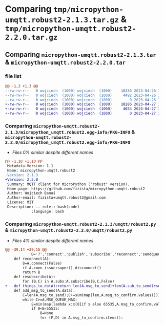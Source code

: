 # Comparing `tmp/micropython-umqtt.robust2-2.1.3.tar.gz` & `tmp/micropython-umqtt.robust2-2.2.0.tar.gz`

## Comparing `micropython-umqtt.robust2-2.1.3.tar` & `micropython-umqtt.robust2-2.2.0.tar`

### file list

```diff
@@ -1,3 +1,3 @@
--rw-rw-r--   0 wojciech  (1000) wojciech  (1000)    10286 2023-04-26 10:25:29.000000 micropython-umqtt.robust2-2.1.3/micropython_umqtt.robust2.egg-info/PKG-INFO
--rw-rw-r--   0 wojciech  (1000) wojciech  (1000)     4492 2023-04-26 10:25:29.000000 micropython-umqtt.robust2-2.1.3/umqtt/robust2.py
--rw-rw-r--   0 wojciech  (1000) wojciech  (1000)        0 2023-04-26 10:25:29.000000 micropython-umqtt.robust2-2.1.3/umqtt/__init__.py
+-rw-rw-r--   0 wojciech  (1000) wojciech  (1000)    10286 2023-04-27 10:23:21.000000 micropython-umqtt.robust2-2.2.0/micropython_umqtt.robust2.egg-info/PKG-INFO
+-rw-rw-r--   0 wojciech  (1000) wojciech  (1000)     4654 2023-04-27 10:23:21.000000 micropython-umqtt.robust2-2.2.0/umqtt/robust2.py
+-rw-rw-r--   0 wojciech  (1000) wojciech  (1000)        0 2023-04-27 10:23:21.000000 micropython-umqtt.robust2-2.2.0/umqtt/__init__.py
```

### Comparing `micropython-umqtt.robust2-2.1.3/micropython_umqtt.robust2.egg-info/PKG-INFO` & `micropython-umqtt.robust2-2.2.0/micropython_umqtt.robust2.egg-info/PKG-INFO`

 * *Files 0% similar despite different names*

```diff
@@ -1,10 +1,10 @@
 Metadata-Version: 1.1
 Name: micropython-umqtt.robust2
-Version: 2.1.3
+Version: 2.2.0
 Summary: MQTT client for MicroPython ("robust" version).
 Home-page: https://github.com/fizista/micropython-umqtt.robust2
 Author: Wojciech Banaś
 Author-email: fizista+umqtt.robust2@gmail.com
 License: MIT
 Description: .. role:: bash(code)
            :language: bash
```

### Comparing `micropython-umqtt.robust2-2.1.3/umqtt/robust2.py` & `micropython-umqtt.robust2-2.2.0/umqtt/robust2.py`

 * *Files 4% similar despite different names*

```diff
@@ -39,14 +39,15 @@
 			D='?','connect','publish','subscribe','reconnect','sendqueue','disconnect','ping','wait_msg','keepalive','check_msg';print('MQTT (%s): %r'%(D[C],B))
 	def reconnect(A):
 		B=A.connect(False)
 		if A.conn_issue:super().disconnect()
 		return B
 	def resubscribe(A):
 		for (B,C) in A.subs:A.subscribe(B,C,False)
+	def things_to_do(A):return len(A.msg_to_send)+len(A.sub_to_send)+sum([len(B)for B in A.msg_to_confirm.values()])+sum([len(B)for B in A.sub_to_confirm.values()])
 	def add_msg_to_send(A,data):
 		C=len(A.msg_to_send);C+=sum(map(len,A.msg_to_confirm.values()))
 		while C>=A.MSG_QUEUE_MAX:
 			E=min(map(lambda x:x[0]if x else 65535,A.msg_to_confirm.values()),default=0)
 			if 0<E<65535:
 				B=None
 				for (F,D) in A.msg_to_confirm.items():
```

